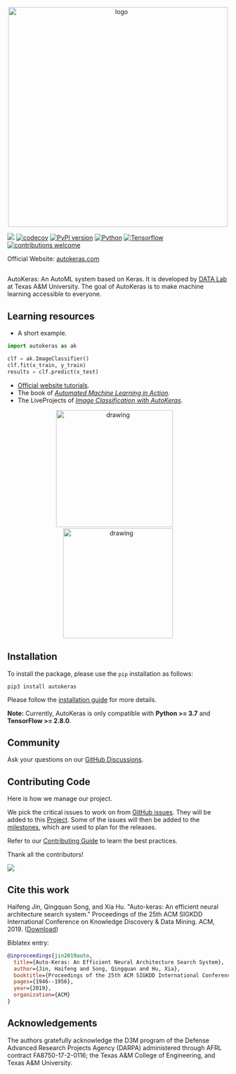 <p align="center">
  <img width="500" alt="logo" src="https://autokeras.com/img/row_red.svg"/>
</p>

[![](https://github.com/keras-team/autokeras/workflows/Tests/badge.svg?branch=master)](https://github.com/keras-team/autokeras/actions?query=workflow%3ATests+branch%3Amaster)
[![codecov](https://codecov.io/gh/keras-team/autokeras/branch/master/graph/badge.svg)](https://codecov.io/gh/keras-team/autokeras)
[![PyPI version](https://badge.fury.io/py/autokeras.svg)](https://badge.fury.io/py/autokeras)
[![Python](https://img.shields.io/badge/python-v3.7.0+-success.svg)](https://www.python.org/downloads/)
[![Tensorflow](https://img.shields.io/badge/tensorflow-v2.8.0+-success.svg)](https://www.tensorflow.org/versions)
[![contributions welcome](https://img.shields.io/badge/contributions-welcome-brightgreen.svg?style=flat)](https://github.com/keras-team/autokeras/issues)

Official Website: [autokeras.com](https://autokeras.com)

##
AutoKeras: An AutoML system based on Keras.
It is developed by <a href="http://faculty.cs.tamu.edu/xiahu/index.html" target="_blank" rel="nofollow">DATA Lab</a> at Texas A&M University.
The goal of AutoKeras is to make machine learning accessible to everyone.

## Learning resources

* A short example.

```python
import autokeras as ak

clf = ak.ImageClassifier()
clf.fit(x_train, y_train)
results = clf.predict(x_test)
```

* [Official website tutorials](https://autokeras.com/tutorial/overview/).
* The book of [*Automated Machine Learning in Action*](https://www.manning.com/books/automated-machine-learning-in-action?query=automated&utm_source=jin&utm_medium=affiliate&utm_campaign=affiliate&a_aid=jin).
* The LiveProjects of [*Image Classification with AutoKeras*](https://www.manning.com/liveprojectseries/autokeras-ser).
<p align="center">
<a href="https://www.manning.com/books/automated-machine-learning-in-action?query=automated&utm_source=jin&utm_medium=affiliate&utm_campaign=affiliate&a_aid=jin"><img src="https://images.manning.com/360/480/resize/book/0/fc56aaf-b2ba-4ef4-85b3-4a31edbe8ecc/Song-AML-HI.png" alt="drawing" width="266"/></a>
&nbsp
&nbsp
<a href="https://www.manning.com/liveprojectseries/autokeras-ser"><img src="https://images.manning.com/360/480/resize/liveProjectSeries/9/38c715a-0c8c-4f66-b440-83d29993877a/ImageClassificationwithAutoKeras.jpg" alt="drawing" width="250"/></a>
</p>


## Installation

To install the package, please use the `pip` installation as follows:

```shell
pip3 install autokeras
```

Please follow the [installation guide](https://autokeras.com/install) for more details.

**Note:** Currently, AutoKeras is only compatible with **Python >= 3.7** and **TensorFlow >= 2.8.0**.

## Community

Ask your questions on our [GitHub Discussions](https://github.com/keras-team/autokeras/discussions).

## Contributing Code

Here is how we manage our project.

We pick the critical issues to work on from [GitHub issues](https://github.com/keras-team/autokeras/issues).
They will be added to this [Project](https://github.com/keras-team/autokeras/projects/3).
Some of the issues will then be added to the [milestones](https://github.com/keras-team/autokeras/milestones),
which are used to plan for the releases.

Refer to our [Contributing Guide](https://autokeras.com/contributing/) to learn the best practices.

Thank all the contributors!

<a href="https://github.com/keras-team/autokeras/graphs/contributors"><img src="https://autokeras.com/img/contributors.svg" /></a>

## Cite this work

Haifeng Jin, Qingquan Song, and Xia Hu. "Auto-keras: An efficient neural architecture search system." Proceedings of the 25th ACM SIGKDD International Conference on Knowledge Discovery & Data Mining. ACM, 2019. ([Download](https://dl.acm.org/doi/pdf/10.1145/3292500.3330648))

Biblatex entry:

```bibtex
@inproceedings{jin2019auto,
  title={Auto-Keras: An Efficient Neural Architecture Search System},
  author={Jin, Haifeng and Song, Qingquan and Hu, Xia},
  booktitle={Proceedings of the 25th ACM SIGKDD International Conference on Knowledge Discovery \& Data Mining},
  pages={1946--1956},
  year={2019},
  organization={ACM}
}
```

## Acknowledgements

The authors gratefully acknowledge the D3M program of the Defense Advanced Research Projects Agency (DARPA) administered through AFRL contract FA8750-17-2-0116; the Texas A&M College of Engineering, and Texas A&M University.
